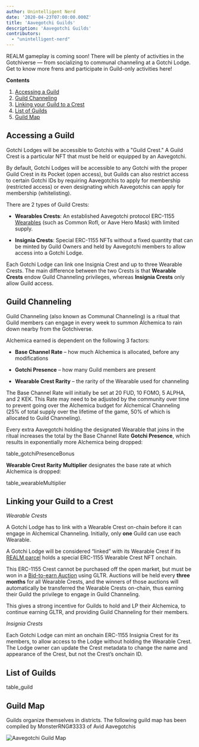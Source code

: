 ```yaml
---
author: Unintelligent Nerd
date: '2020-04-23T07:00:00.000Z'
title: 'Aavegotchi Guilds'
description: 'Aavegotchi Guilds'
contributors:
  - "unintelligent-nerd"
---
```


REALM gameplay is coming soon! There will be plenty of activities in the Gotchiverse — from socializing to communal channeling at a Gotchi Lodge. Get to know more frens and participate in Guild-only activities here!

<div class="contentsBox">

**Contents**

<ol>
<li><a href=#accessing-a-guild>Accessing a Guild</a></li>
<li><a href=#guild-channeling>Guild Channeling</a></li>
<li><a href=#linking-your-guild-to-a-crest>Linking your Guild to a Crest</a></li>
<li><a href=#list-of-guilds>List of Guilds</a></li>
<li><a href=#guild-map>Guild Map</a></li>
</ol>

</div>

## Accessing a Guild

Gotchi Lodges will be accessible to Gotchis with a "Guild Crest." A Guild Crest is a particular NFT that must be held or equipped by an Aavegotchi.

By default, Gotchi Lodges will be accessible to any Gotchi with the proper Guild Crest in its Pocket (open access), but Guilds can also restrict access to certain Gotchi IDs by requiring Aavegotchis to apply for membership (restricted access) or even designating which Aavegotchis can apply for membership (whitelisting).

There are 2 types of Guild Crests:

* **Wearables Crests**: An established Aavegotchi protocol ERC-1155 [Wearables](/wearables) (such as Common Rofl, or Aave Hero Mask) with limited supply.

* **Insignia Crests**: Special ERC-1155 NFTs without a fixed quantity that can be minted by Guild Owners and held by Aavegotchi members to allow access into a Gotchi Lodge.

Each Gotchi Lodge can link one Insignia Crest and up to three Wearable Crests. The main difference between the two Crests is that **Wearable Crests** endow Guild Channeling privileges, whereas **Insignia Crests** only allow Guild access.

## Guild Channeling

Guild Channeling (also known as Communal Channeling) is a ritual that Guild members can engage in every week to summon Alchemica to rain down nearby from the Gotchiverse.

Alchemica earned is dependent on the following 3 factors:

* **Base Channel Rate** – how much Alchemica is allocated, before any modifications

* **Gotchi Presence** – how many Guild members are present

* **Wearable Crest Rarity** – the rarity of the Wearable used for channeling

The Base Channel Rate will initially be set at 20 FUD, 10 FOMO, 5 ALPHA, and 2 KEK. This Rate may need to be adjusted by the community over time to prevent going over the Alchemica budget for Alchemical Channeling (25% of total supply over the lifetime of the game, 50% of which is allocated to Guild Channeling).

Every extra Aavegotchi holding the designated Wearable that joins in the ritual increases the total by the Base Channel Rate **Gotchi Presence**, which results in exponentially more Alchemica being dropped:

table_gotchiPresenceBonus

**Wearable Crest Rarity Multiplier** designates the base rate at which Alchemica is dropped:

table_wearableMultiplier

## Linking your Guild to a Crest

*Wearable Crests*

A Gotchi Lodge has to link with a Wearable Crest on-chain before it can engage in Alchemical Channeling. Initially, only **one** Guild can use each Wearable.

A Gotchi Lodge will be considered “linked” with its Wearable Crest if its [REALM parcel](/gotchiverse#realm-parcel-sizes) holds a special ERC-1155 Wearable Crest NFT onchain.

This ERC-1155 Crest cannot be purchased off the open market, but must be won in a [Bid-to-earn Auction](/aauction) using GLTR. Auctions will be held every **three months** for all Wearable Crests, and the winners of those auctions will automatically be transferred the Wearable Crests on-chain, thus earning their Guild the privilege to engage in Guild Channeling.

This gives a strong incentive for Guilds to hold and LP their Alchemica, to continue earning GLTR, and providing Guild Channeling for their members.

*Insignia Crests*

Each Gotchi Lodge can mint an onchain ERC-1155 Insignia Crest for its members, to allow access to the Lodge without holding the Wearable Crest. The Lodge owner can update the Crest metadata to change the name and appearance of the Crest, but not the Crest’s onchain ID.

## List of Guilds

table_guild

## Guild Map

Guilds organize themselves in districts. The following guild map has been compiled by MonsterRNG#3333 of Avid Aavegotchis

<img class="bodyImage" src="/guild/guild-map.jpg" alt="Aavegotchi Guild Map" />